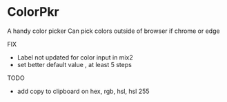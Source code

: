 
# ColorPkr

A handy color picker
Can pick colors outside of browser if chrome or edge

FIX
* Label not updated for color input in mix2
* set better default value , at least 5 steps

TODO

* add copy to clipboard on hex, rgb, hsl, hsl 255
